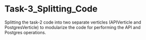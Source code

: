 # Task-3_Splitting_Code
Splitting the task-2 code into two separate verticles (APIVerticle and PostgresVerticle) to modularize the code for performing the API and Postgres operations.
